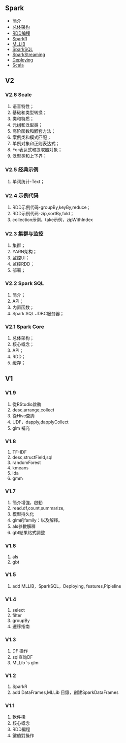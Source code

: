 ## Spark

* 简介
* [总体架构](/deco/spark/he-xin-gai-nian.md)
* [RDD编程](/deco/spark/rddbian-cheng.md)
* [SparkR](/deco/spark/sparkr/README.md)
* [MLLIB](/deco/spark/sparkr/mllib/README.md)
* [SparkSQL](/deco/spark/sparksql.md)
* [SparkStreaming](/deco/spark/sparkstreaming.md)
* [Deploying](/deco/spark/deploying.md)
* [Scala](/deco/spark/scala.md)

## V2

### V2.6 Scale

1. 语音特性；
2. 基础和类型转换；
3. 类和特质；
4. 元组和泛型类；
5. 高阶函数和嵌套方法；
6. 案例类和模式匹配；
7. 单例对象和正则表达式；
8. For表达式和提取器对象；
9. 泛型类和上下界；

### V2.5 经典示例

1. 单词统计-Text；

### V2.4 示例代码

1. RDD示例代码-groupBy,keyBy,reduce；
2. RDD示例代码-zip,sortBy,fold；
3. collection示例，take示例，zipWithIndex

### V2.3 集群与监控

1. 集群；
2. YARN架构；
3. 监控UI；
4. 监控RDD；
5. 部署；

### V2.2 Spark SQL

1. 简介；
2. API；
3. 内置函数；
4. Spark SQL JDBC服务器；

### V2.1 Spark Core

1. 总体架构；
2. 核心概念；
3. API；
4. RDD；
5. 缓存；

## V1

### V1.9

1. 從RStudio啟動
2. desc,arrange,collect
3. 從Hive查詢
4. UDF，dapply,dapplyCollect
5. glm 補充

### V1.8

1. TF-IDF
2. desc,structField,sql
3. randomForest
4. kmeans
5. lda
6. gmm

### V1.7

1. 簡介增強，啟動
2. read.df,count,summarize,
3. 模型持久化
4. glm的family：以及解釋。
5. als參數解釋
6. gbt結果格式調整

### V1.6

1. als
2. gbt

### V1.5

1. add MLLIB，SparkSQL，Deploying, features,Pipleline

### V1.4

1. select
2. filter
3. groupBy
4. 遷移指南

### V1.3

1. DF 操作
2. sql查詢DF
3. MLLib 's glm

### V1.2

1. SparkR
2. add DataFrames,MLLib 目錄，創建SparkDataFrames

### V1.1

1. 軟件棧
2. 核心概念
3. RDD編程
4. 鍵值對操作


